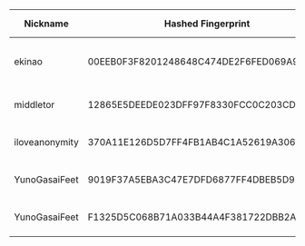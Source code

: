 | Nickname |  Hashed Fingerprint	| Or Addresses | Contact | Running | Flags | Last Seen | First Seen | Last Restarted | Advertised Bandwidth | Platform | Version | Version Status | Recommended Version | Verified hostnames | Exit policy |
|---|---|---|---|---|---|---|---|---|---|---|---|---|---|---|---|
|ekinao | 00EEB0F3F8201248648C474DE2F6FED069A902D0 | ["153.127.16.235:443","[2401:2500:204:1106:153:127:16:235]:443"] | email:mail[]ekinao.com url:https://www.ekinao.com proof:dns-rsa ciissversion:2 | true | Running, V2Dir, Valid | 2025-10-30 06:00:00 | 2025-10-30 05:00:00 | 2025-10-30 04:39:03 | 0 | Tor 0.4.8.19 on Linux | 0.4.8.19 | recommended | true | ["jp2.vr.ekinao.com"] | ["reject *:*"]|
|middletor | 12865E5DEEDE023DFF97F8330FCC0C203CDB58B0 | ["173.177.102.126:9001"] | middletor@protonmail.com | false | Running, Valid | 2025-10-30 03:00:00 | 2025-10-30 03:00:00 | 2025-10-30 02:17:56 | 0 | Tor 0.4.8.16 on Linux | 0.4.8.16 | recommended | true | N/A | ["reject *:*"]|
|iloveanonymity | 370A11E126D5D7FF4FB1AB4C1A52619A306554E5 | ["217.154.145.43:9001"] | N/A | true | Running, V2Dir, Valid | 2025-10-30 06:00:00 | 2025-10-30 00:00:00 | 2025-10-29 23:05:34 | 0 | Tor 0.4.8.10 on Linux | 0.4.8.10 | recommended | true | ["ip217-154-145-43.pbiaas.com"] | ["reject *:*"]|
|YunoGasaiFeet | 9019F37A5EBA3C47E7DFD6877FF4DBEB5D919FA6 | ["152.53.184.244:9001"] | tiny.marten.viiy@mask.me | false | Running, V2Dir, Valid | 2025-10-30 05:00:00 | 2025-10-30 05:00:00 | 2025-10-30 05:43:48 | 0 | Tor 0.4.8.19 on Linux | 0.4.8.19 | recommended | true | ["whotfpissedinmywifi.wtf"] | ["reject *:*"]|
|YunoGasaiFeet | F1325D5C068B71A033B44A4F381722DBB2A1DE1D | ["152.53.184.244:9001"] | tiny.marten.viiy@mask.me | false | Running, Valid | 2025-10-30 05:00:00 | 2025-10-30 05:00:00 | 2025-10-30 04:45:29 | 0 | Tor 0.4.8.19 on Linux | 0.4.8.19 | recommended | true | ["whotfpissedinmywifi.wtf"] | ["reject *:*"]|
